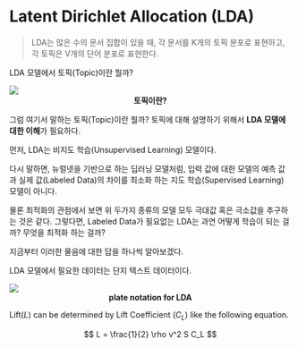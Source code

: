 # Latent Dirichlet Allocation (LDA)

> LDA는 많은 수의 문서 집합이 있을 때, 각 문서를 K개의 토픽 분포로 표현하고, 각 토픽은 V개의 단어 분포로 표현한다.

LDA 모델에서 토픽(Topic)이란 뭘까?

<img src="/docs/assets/research/topic_modeling/lda/dist_desc.JPG" />
<figcaption align="center">
  <b>토픽이란?</b>
</figcaption>

그럼 여기서 말하는 토픽(Topic)이란 뭘까?
토픽에 대해 설명하기 위해서 **LDA 모델에 대한 이해**가 필요하다.

먼저, LDA는 비지도 학습(Unsupervised Learning) 모델이다.

다시 말하면, 뉴럴넷을 기반으로 하는 딥러닝 모델처럼,
입력 값에 대한 모델의 예측 값과 실제 값(Labeled Data)의 차이를 최소화 하는 지도 학습(Supervised Learning) 모델이 아니다.

물론 최적화의 관점에서 보면 위 두가지 종류의 모델 모두 극대값 혹은 극소값을 추구하는 것은 같다.
그렇다면, Labeled Data가 필요없는 LDA는 과연 어떻게 학습이 되는 걸까? 무엇을 최적화 하는 걸까?

지금부터 이러한 물음에 대한 답을 하나씩 알아보겠다.

LDA 모델에서 필요한 데이터는 단지 텍스트 데이터이다.

<img src="/docs/assets/research/topic_modeling/lda/Smoothed_LDA.png" />
<figcaption align="center">
  <b>plate notation for LDA</b>
</figcaption>

Lift($L$) can be determined by Lift Coefficient ($C_L$) like the following equation.

$$
L = \frac{1}{2} \rho v^2 S C_L
$$
